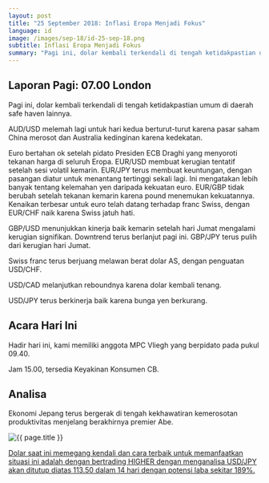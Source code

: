 ```yaml
---
layout: post
title: "25 September 2018: Inflasi Eropa Menjadi Fokus"
language: id
image: /images/sep-18/id-25-sep-18.png
subtitle: Inflasi Eropa Menjadi Fokus
summary: "Pagi ini, dolar kembali terkendali di tengah ketidakpastian umum di daerah safe haven lainnya"
---
```

## Laporan Pagi: 07.00 London

Pagi ini, dolar kembali terkendali di tengah ketidakpastian umum di daerah safe haven lainnya.

AUD/USD melemah lagi untuk hari kedua berturut-turut karena pasar saham China merosot dan Australia kedinginan karena kedekatan.

Euro bertahan ok setelah pidato Presiden ECB Draghi yang menyoroti tekanan harga di seluruh Eropa. EUR/USD membuat kerugian tentatif setelah sesi volatil kemarin. EUR/JPY terus membuat keuntungan, dengan pasangan diatur untuk menantang tertinggi sekali lagi. Ini mengatakan lebih banyak tentang kelemahan yen daripada kekuatan euro. EUR/GBP tidak berubah setelah tekanan kemarin karena pound menemukan kekuatannya. Kenaikan terbesar untuk euro telah datang terhadap franc Swiss, dengan EUR/CHF naik karena Swiss jatuh hati.

GBP/USD menunjukkan kinerja baik kemarin setelah hari Jumat mengalami kerugian signifikan. Downtrend terus berlanjut pagi ini. GBP/JPY terus pulih dari kerugian hari Jumat.

Swiss franc terus berjuang melawan berat dolar AS, dengan penguatan USD/CHF.

USD/CAD melanjutkan reboundnya karena dolar kembali tenang.

USD/JPY terus berkinerja baik karena bunga yen berkurang.

## Acara Hari Ini

Hadir hari ini, kami memiliki anggota MPC Vliegh yang berpidato pada pukul 09.40.

Jam 15.00, tersedia Keyakinan Konsumen CB.

## Analisa

Ekonomi Jepang terus bergerak di tengah kekhawatiran kemerosotan produktivitas menjelang berakhirnya premier Abe.

<img src="{{ site.url }}/images/sep-18/id-25-sep-18.png" alt="{{ page.title }}" title="{{ page.title }}">

<a href="%LINK%%currency=USD&market=forex&underlying=frxUSDJPY&formname=higherlower&duration_amount=14&duration_units=d&amount=10&amount_type=stake&expiry_type=duration&barrier=113.50" target="_blank">Dolar saat ini memegang kendali dan cara terbaik untuk memanfaatkan situasi ini adalah dengan bertrading HIGHER dengan menganalisa USD/JPY akan ditutup diatas 113.50 dalam 14 hari dengan potensi laba sekitar 189%.</a>
